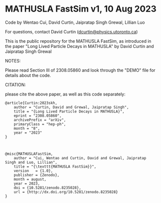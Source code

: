 # MATHUSLA FastSim v1, 10 Aug 2023

Code by Wentao Cui, David Curtin, Jaipratap Singh Grewal, Lillian Luo

For questions, contact David Curtin (dcurtin@physics.utoronto.ca)


This is the public repository for the MATHUSLA FastSim, as introduced in the paper "Long Lived Particle Decays in MATHUSLA" by David Curtin and Jaipratap Singh Grewal

NOTES:

Please read Section III of 2308.05860 and look through the "DEMO" file for details about the code.



CITATION:

please cite the above paper, as well as this code separately:


    @article{Curtin:2023skh,
        author = "Curtin, David and Grewal, Jaipratap Singh",
        title = "{Long Lived Particle Decays in MATHUSLA}",
        eprint = "2308.05860",
        archivePrefix = "arXiv",
        primaryClass = "hep-ph",
        month = "8",
        year = "2023"
    }



    @misc{MATHUSLAFastSim,
        author = "Cui, Wentao and Curtin, David and Grewal, Jaipratap Singh and Luo, Lillian",
        title = "{\texttt{MATHUSLA FastSim}}",  
        version   = {1.0},    
        publisher = {Zenodo},    
        month = august,    
        year = 2023,    
        doi = {10.5281/zenodo.8235028},    
        url = {http://dx.doi.org/10.5281/zenodo.8235028}      
    }




